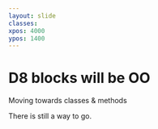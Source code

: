 ```yaml
---
layout: slide
classes:
xpos: 4000
ypos: 1400
---
```


# D8 blocks will be OO

Moving towards classes & methods

There is still a way to go.
